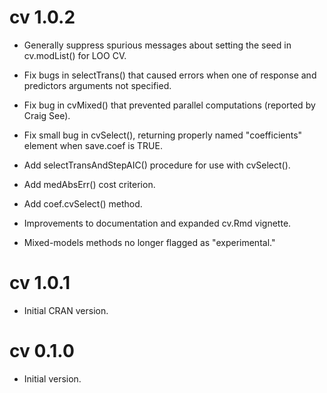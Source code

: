 # cv 1.0.2

- Generally suppress spurious messages about setting the seed in cv.modList() for LOO CV.

- Fix bugs in selectTrans() that caused errors when one of response and predictors arguments not specified.

- Fix bug in cvMixed() that prevented parallel computations (reported by Craig See).

- Fix small bug in cvSelect(), returning properly named "coefficients" element when save.coef is TRUE.

- Add selectTransAndStepAIC() procedure for use with cvSelect().

- Add medAbsErr() cost criterion.

- Add coef.cvSelect() method.

- Improvements to documentation and expanded cv.Rmd vignette.

- Mixed-models methods no longer flagged as "experimental."

# cv 1.0.1

- Initial CRAN version.

# cv 0.1.0

- Initial version.
